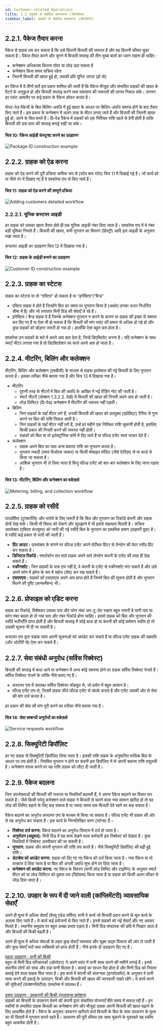 ```yaml
---
id: Customer-related_Operations
title: 2.2 ग्राहकों से संबंधित कामकाज (ऑपरेशंस)
sidebar_label: ग्राहकों से संबंधित कामकाज (ऑपरेशंस)
---
```


## 2.2.1. पैकेज तैयार करना
पैकेज से ग्राहक तय कर सकता है कि उसे कितनी बिजली की जरूरत है और वह कितनी कीमत चुका सकता है। पैकेज़ तैयार करने और चुनने में बिजली सप्लाइ की तीन मुख्य बातों का ध्यान रखना ही चाहिए :

* कनेक्शन अधिकतम कितना पॉवर या लोड उठा सकता है
* कनेक्शन किस समय सक्रिय रहेगा
* जितनी बिजली की खपत हुई हो, उसकी प्रति यूनिट लागत (हो तो)


हर पैकेज में ये तीनों बातें इस प्रकार शामिल की जाती हैं कि पैकेज मौजूदा और संभावित ग्राहकों की खपत के पैटर्न के अनुकूल हो और बिजली सप्लाइ करने तथा व्यवसाय की जरूरतों की लागत निकल सके। लगभग हर प्लांट आमतौर पर कई प्रकार के पैकेज ऑफर करता है।

पोस्ट-पेड पैकेजों के बिल बिलिंग-अवधि में हुई खपत के आधार पर बिलिंग-अवधि समाप्त होने के बाद तैयार किए जाते हैं। इस प्रकार के कनेक्शन में अलग तरह के मीटर लगाए जाते हैं और बिजली की जितनी खपत हुई हो, उतने के बिल बनते हैं। प्रि-पेड पैकेज में ग्राहकों को एक निश्चित राशि पहले से देनी होती है ताकि बिजली की उस स्तर की सप्लाइ बनाई रखी जा सके।

#### चित्र 10: पैकेज आईडी कंस्ट्रक्ट करने का उदहारण 
![Package ID construction example](./assets/2.1_PkgIdCrExp.png)

## 2.2.2. ग्राहक को ऐड करना
ग्राहक को ऐड करने की पूरी प्रक्रिया क्रमिक रूप से (स्टेप बाय स्टेप) चित्र 11 में दिखाई गई है। जो कार्य हरे या नीले रंग में दिखाए गए हैं वे एमकॉम्स एप्प से किए जाते हैं।

#### चित्र 11: ग्राहक को ऐड करने की सम्पूर्ण प्रक्रिया 
![Adding customers detailed workflow](./assets/2.2_AddCustDetWorkFlw.svg)


### 2.2.2.1. यूनिक कस्टमर आइडी
हर ग्राहक को उसका खाता तैयार होते ही एक यूनिक आइडी नंबर दिया जाता है। एमकॉम्स एप्प में ये नंबर बड़ी भूमिका निभाते हैं। बिजली की खपत, सभी भुगतान का विवरण (हिस्ट्री) आदि इस आइडी के अनुसार रखा जाता है।

कस्टमर आइडी का उदाहरण चित्र 12 में दिखाया गया है।


#### चित्र 12: ग्राहक के आईडी बनाने का उदाहरण 
![Customer ID construction example](./assets/2.3_CusCrEx.png)


## 2.2.3. ग्राहक का स्टेटस
ग्राहक का स्टेटस या तो “एक्टिव” हो सकता है या “इनेक्टिव”/“बैन्ड”
* एक्टिव ग्राहक वे होते हैं जिन्होंने बिल का समय पर भुगतान किया है (अर्थात् उनका उधार निर्धारित सीमा में है) और जो लगातार मिनी ग्रिड की सेवाएँ ले रहे हैं।
* इनेक्टिव / बैन्ड ग्राहक वे हैं जिनके कनेक्शन भुगतान न करने के कारण या ग्राहक की इच्छा से समाप्त कर दिए गए हैं या ऐसा भी हो सकता है कि बिजली की मांग प्लांट की क्षमता से अधिक हो गई हो और कुछ ग्राहकों को छोड़ना जरूरी हो गया हो। हालाँकि ऐसा बहुत कम होता है।

एमकॉम्स उन ग्राहकों के बारे में अपने आप बता देता है, जिन्हें डिएक्टिवेट करना है। यदि कनेक्शन के साथ स्मार्ट मीटर लगाया गया है तो डिएक्टिवेशन का कार्य अपने आप हो जाता है। 

## 2.2.4. मीटरिंग, बिलिंग और कलेक्शन
मीटरिंग, बिलिंग और कलेक्शन (एमबीसी) के माध्यम से ग्राहक इस्तेमाल की गई बिजली के लिए भुगतान करता है। इसका तरीका नीचे बताया गया है और चित्र 13 में दिखाया गया है।
* मीटरिंग
    * पुरानी तरह के मीटरों में बिल की अवधि के आखिर में नई रीडिंग नोट की जाती है।
    * स्मार्ट मीटरों (सेक्शन 1.3.2.3. देखें) में बिजली की खपत की गिनती अपने आप हो जाती है।
    * लोड लिमिटर (प्रि-पेड) कनेक्शन में मीटरिंग की जरूरत नहीं पड़ती।
* बिलिंग
    * जिन ग्राहकों के यहाँ मीटर लगे हैं, उनकी बिजली की खपत को उपयुक्त (एप्रोप्रिएट) टैरिफ से गुणा करने पर बिल की राशि निकल आती है।
    * जिन ग्राहकों के यहाँ मीटर नहीं लगे हैं, उन्हें हर महीने एक निश्चित राशि चुकानी होती है, इसलिए किसी प्रकार की गिनती करने की जरूरत नहीं होती।
    * ग्राहकों को बिल या तो इलेक्ट्रॉनिक फॉर्म में दिए जाते हैं या फील्ड एजेंट स्वयं जाकर देते हैं।
* कलेक्शन
    * ग्राहक अपने बिल का तथा अन्य बकाया राशि का भुगतान करता है।
    * भुगतान नकदी (स्वयं पीओएस जाकर) या किसी मोबाइल वॉलिट (जैसे पेटीएम) से या कार्ड से किया जा सकता है।
    * आंशिक भुगतान भी ले लिया जाता है किंतु फील्ड एजेंट को बार-बार कलेक्शन के लिए जाना पड़ता है।

#### चित्र 13: मीटरिंग, बिलिंग और कनेक्शन का वर्कफ़्लो
![Metering, billing, and collection workflow](./assets/2.4_MetBilColWorkflow.svg)

## 2.2.5. ग्राहक को रसीदें
पारदर्शिता (ट्रांसपरेंसि) और भरोसे के लिए जरूरी है कि बिल और भुगतान का रिकॉर्ड कंपनी और ग्राहक दोनों देख सकें। किसी भी विवाद को रोकने और सुलझाने में भी इससे सहायता मिलती है। सक्रिय उपभोक्ता (एक्टिव कंज़्यूमर) को जारी की गई रसीदें बिल के भुगतान का प्राथमिक प्रमाण (प्राइमरी प्रूफ) है। ये रसीदें कई प्रकार से जारी की जाती हैं।

* **प्रिंट आउट :**  उपभोक्ता के मांगने पर फील्ड एजेंट अपने पोर्टेबल प्रिंटर से लेनदेन की पेपर रसीद प्रिंट कर सकता है।
* **डिजिटल रिकॉर्ड :**  स्मार्टफोन एप्प वाले ग्राहक अपने सारे लेनदेन कंपनी के एजेंट की तरह ही देख सकते हैं।
* **स्क्रीनशॉट :**  जिन ग्राहकों के पास एप्प नहीं है, वे कंपनी के एजेंट से स्क्रीनशॉट मंगा सकते हैं और उसे अपने फोन में इमेज के रूप में सहेज (सेव) कर रख सकते हैं।
* **एसएमएस :**  ग्राहकों को एसएमएस अपने आप प्राप्त होते हैं जिनमें बिल की सूचना होती है और भुगतान मिलने की पुष्टि (कन्फर्मेशन) भी।

## 2.2.6. प्रोफाइल को एडिट करना
ग्राहक का रिकॉर्ड, विशेषकर उसका पता और फोन नंबर अप-टु-डेट रखना बहुत जरूरी है यानी पता या फोन नंबर बदला हो तो नया पता और नंबर रिकॉर्ड होना चाहिए। इससे ग्राहक को बिल और भुगतान की रसीदें भलीभाँति प्राप्त होती हैं और बिजली सप्लाइ में कोई बाधा हो या कंपनी की कोई प्रमोशन स्कीम हो तो उसकी सूचना भी दी जा सकती है।

कस्टमर एप्प द्वारा ग्राहक स्वयं अपनी सूचनाओं को अपडेट कर सकते हैं या फील्ड एजेंट ग्राहक की सहमति (और ओटीपी से) ऐसा कर सकते हैं।

## 2.2.7. सेवा संबंधी अनुरोध (सर्विस रिक्वेस्ट)
बिजली की सप्लाइ में बाधा आने या कनेक्शन में अन्य कोई समस्या होने पर ग्राहक सर्विस रिक्वेस्ट भेजते हैं। सर्विस रिक्वेस्ट भेजने के तरीके नीचे बताए गए हैं।

* कस्टमर एप्प में उपलब्ध सर्विस रिक्वेस्ट मॉड्यूल से, जो प्रयोग में बहुत आसान है।
* फील्ड एजेंट एप्प से, जिसमें ग्राहक सीधे फील्ड एजेंट से संपर्क करता है और एजेंट उसकी ओर से सेवा की मांग दर्ज करता है।

हर प्रकार की सेवा की मांग पूरी करने का तरीका नीचे बताया गया है।

#### चित्र 14: सेवा सम्बन्धी अनुरोधों का वर्कफ़्लो 
![Service requests workflow](./assets/2.5_ServiceReqWorkFlw.svg)

## 2.2.8. सिक्युरिटी डिपॉज़िट
हर नए ग्राहक से सिक्युरिटी डिपॉज़िट लिया जाता है। इसकी राशि ग्राहक के अनुमानित मासिक बिल के आधार पर तय होती है। नियमित भुगतान न होने पर कंपनी इस डिपॉज़िट में से अपनी बकाया राशि वसूलती है। कनेक्शन वापस करने पर यह राशि ग्राहक को लौटा दी जाती है। 

## 2.2.9. पैकेज बदलना
जिन उपभोक्ताओं की बिजली की जरूरत या स्थितियाँ बदलती हैं, वे अपना पैकेज बदलने का विचार कर सकते हैं। जैसे किसी घरेलू कनेक्शन वाले ग्राहक ने बिजली से चलने वाला नया सामान खरीदा हो तो वह लोड की लिमिट बढ़ाने के लिए कह सकता है या ज्यादा समय तक बिजली देते रहने का कह सकता है।

पैकेज बदलने का अनुरोध कस्टमर एप्प के माध्यम से किया जा सकता है। फील्ड एजेंट भी ग्राहक की ओर से यह अनुरोध कर सकता है। इस कार्य के निम्नलिखित चरण (स्टेप्स) हैं –

* **रिक्वेस्ट दर्ज करना:** पैकेज बदलने का अनुरोध सिस्टम में दर्ज हो जाता है।
* **अनुमोदन (अप्रूवल):** मिनी ग्रिड में यह काम देखने वाला कर्मचारी इस रिक्वेस्ट को देखता है। कुछ स्थितियों में रिक्वेस्ट अस्वीकार की जा सकती है।
* **भुगतान:** ग्राहक और कंपनी भुगतान की राशि तय करते हैं। जैसे सिक्युरिटी डिपॉज़िट की बढ़ी हुई राशि।
* **डेटाबेस को अपडेट करना:** ग्राहक को दिए गए नए पैकेज को दर्ज किया जाता है। नया पैकेज या तो तत्काल दे दिया जाता है या बिल की अगली अवधि शुरू होने पर दिया जाता है।
* **कनेक्शन को अपडेट करना:** नए पैकेज के विवरण (यानी लोड लिमिट और टाइमिंग) के अनुसार स्मार्ट मीटर को या लोड लिमिटर को दुबारा तय (रिप्रोग्राम) किया जाता है या ग्राहक को किसी अलग फीडर से जोड़ दिया जाता है।

## 2.2.10. उपहार के रूप में दी जाने वाली (कांप्लिमेंटरी) व्यावसायिक सेवाएँ
उतने ही मूल्य में अधिक सेवाएँ (वैल्यू एडेड सर्विस) यानी वे कार्य जो बिजली प्रदान करने के मूल कार्य के अलावा किए जाते हैं। ये कार्य कई प्रयोजनों से किए जाते हैं। इनसे ग्राहकों को नई सेवाएँ और नए अवसर मिलते हैं। स्थानीय समुदाय पर बहुत अच्छा प्रभाव पड़ता है। मिनी ग्रिड संचालक की छवि में निखार आता है और बिजली की बिक्री बढ़ती है।

उतने ही मूल्य में अधिक सेवाओं के तहत कुछ सेवाएँ व्यवसाय और सूक्ष्म उद्यम विकास की ओर ले जाती हैं और कुछ सेवाएँ घरों तथा व्यक्तियों को प्राप्त होती हैं। नीचे इनके दो उदाहरण दिए गए हैं।

<u>पहला उदाहरण : पानी की बिक्री</u><br/>
बहुत-से मिनी ग्रिड परिचालकों (ऑपरेटर) ने अपने प्लांट में पानी साफ करने की मशीनें लगाई हैं। इनसे स्थानीय लोगों को साफ और ठंडा पानी मिलता है। कमाई का साधन पैदा होता है और मिनी ग्रिड को निरंतर कमाई देने वाला ग्राहक मिल जाता है। इस कार्य में कंपनी की संलग्नता (इनवॉल्वमेंट) के अनुसार वे पानी साफ करने की इकाई के उत्पादन, बिक्री और बिजली की खपत की जानकारी रखते रहेंगे। ये कार्य करने की सुविधाएँ (फंक्शनलिटीज़) एमकॉम्स में उपलब्ध हैं।
<br/><br/>
<u>दूसरा उदाहरण : उपकरणों की बिक्री (एप्लायन्स प्रमोशन)</u><br/>
ग्राहकों को बिजली के उपकरण बेचने की कंपनी द्वारा संचालित योजनाएँ बीते समय में सफल रही हैं। इन स्कीमों से संभावित ग्राहक बिजली का कनेक्शन लेने और मौजूदा ग्राहक अपनी बिजली की खपत बढ़ाने के लिए आकर्षित होते हैं। पैकेज के अनुसार उपकरण खरीदने वाले बिजली के बिल के साथ उपकरण के मूल्य का भी किश्तों में भुगतान करते रहते हैं। उपकरण की पूरी कीमत एक साथ चुकाने के मुकाबले यह स्कीम बहुत आकर्षक होती है।